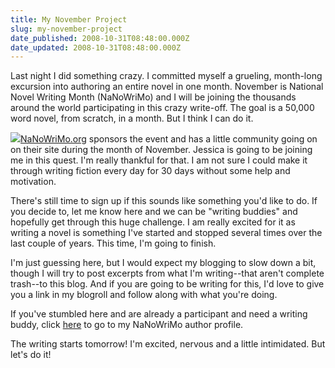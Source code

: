 ```yaml
---
title: My November Project
slug: my-november-project
date_published: 2008-10-31T08:48:00.000Z
date_updated: 2008-10-31T08:48:00.000Z
---
```


Last night I did something crazy. I committed myself a grueling, month-long excursion into authoring an entire novel in one month. November is National Novel Writing Month (NaNoWriMo) and I will be joining the thousands around the world participating in this crazy write-off. The goal is a 50,000 word novel, from scratch, in a month. But I think I can do it.

[![](http://www.nanowrimo.org/files/main/images/nanowrimo_participant_icon_122x244.gif)](http://www.nanowrimo.org)[NaNoWriMo.org](http://www.nanowrimo.org) sponsors the event and has a little community going on on their site during the month of November. Jessica is going to be joining me in this quest. I'm really thankful for that. I am not sure I could make it through writing fiction every day for 30 days without some help and motivation.

There's still time to sign up if this sounds like something you'd like to do. If you decide to, let me know here and we can be "writing buddies" and hopefully get through this huge challenge. I am really excited for it as writing a novel is something I've started and stopped several times over the last couple of years. This time, I'm going to finish.

I'm just guessing here, but I would expect my blogging to slow down a bit, though I will try to post excerpts from what I'm writing--that aren't complete trash--to this blog. And if you are going to be writing for this, I'd love to give you a link in my blogroll and follow along with what you're doing.

If you've stumbled here and are already a participant and need a writing buddy, click [here](http://www.nanowrimo.org/eng/user/439200) to go to my NaNoWriMo author profile.

The writing starts tomorrow! I'm excited, nervous and a little intimidated. But let's do it!
